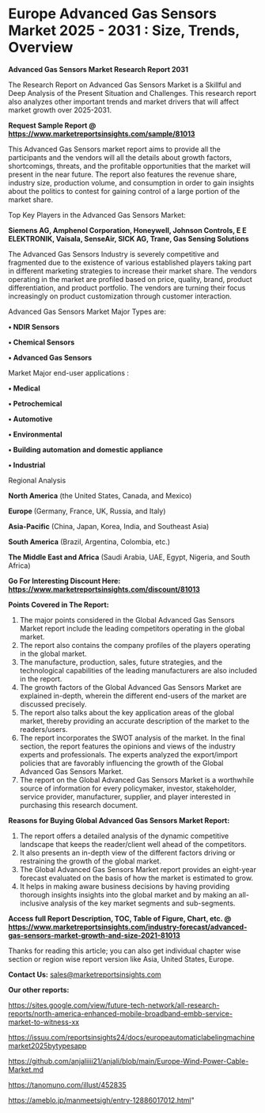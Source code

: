 # Europe Advanced Gas Sensors Market 2025 - 2031 : Size, Trends, Overview

<strong>Advanced Gas Sensors Market Research Report 2031</strong>

The Research Report on Advanced Gas Sensors Market is a Skillful and Deep Analysis of the Present Situation and Challenges. This research report also analyzes other important trends and market drivers that will affect market growth over 2025-2031.

<strong>Request Sample Report @ <a href=https://www.marketreportsinsights.com/sample/81013>https://www.marketreportsinsights.com/sample/81013</a></strong>

This Advanced Gas Sensors market report aims to provide all the participants and the vendors will all the details about growth factors, shortcomings, threats, and the profitable opportunities that the market will present in the near future. The report also features the revenue share, industry size, production volume, and consumption in order to gain insights about the politics to contest for gaining control of a large portion of the market share.

Top Key Players in the Advanced Gas Sensors Market:

<strong>Siemens AG, Amphenol Corporation, Honeywell, Johnson Controls, E E ELEKTRONIK, Vaisala, SenseAir, SICK AG, Trane, Gas Sensing Solutions</strong>

The Advanced Gas Sensors Industry is severely competitive and fragmented due to the existence of various established players taking part in different marketing strategies to increase their market share. The vendors operating in the market are profiled based on price, quality, brand, product differentiation, and product portfolio. The vendors are turning their focus increasingly on product customization through customer interaction.

Advanced Gas Sensors Market Major Types are:

<strong>• NDIR Sensors

• Chemical Sensors

• Advanced Gas Sensors</strong>

Market Major end-user applications :

<strong>• Medical

• Petrochemical

• Automotive

• Environmental

• Building automation and domestic appliance

• Industrial</strong>

Regional Analysis

</u><strong><b>North America</b></strong> (the United States, Canada, and Mexico)

<strong><b>Europe </b></strong>(Germany, France, UK, Russia, and Italy)

<strong><b>Asia-Pacific</b></strong> (China, Japan, Korea, India, and Southeast Asia)

<strong><b>South America</b></strong> (Brazil, Argentina, Colombia, etc.)

<strong><b>The Middle East and Africa</b></strong> (Saudi Arabia, UAE, Egypt, Nigeria, and South Africa)

<strong>Go For Interesting Discount Here: <a href=https://www.marketreportsinsights.com/discount/81013>https://www.marketreportsinsights.com/discount/81013</a></strong>

<strong>Points Covered in The Report:</strong>
<ol>
  <li>The major points considered in the Global Advanced Gas Sensors Market report include the leading competitors operating in the global market.</li>
  <li>The report also contains the company profiles of the players operating in the global market.</li>
  <li>The manufacture, production, sales, future strategies, and the technological capabilities of the leading manufacturers are also included in the report.</li>
  <li>The growth factors of the Global Advanced Gas Sensors Market are explained in-depth, wherein the different end-users of the market are discussed precisely.</li>
  <li>The report also talks about the key application areas of the global market, thereby providing an accurate description of the market to the readers/users.</li>
  <li>The report incorporates the SWOT analysis of the market. In the final section, the report features the opinions and views of the industry experts and professionals. The experts analyzed the export/import policies that are favorably influencing the growth of the Global Advanced Gas Sensors Market.</li>
  <li>The report on the Global Advanced Gas Sensors Market is a worthwhile source of information for every policymaker, investor, stakeholder, service provider, manufacturer, supplier, and player interested in purchasing this research document.</li>
</ol>
<strong>Reasons for Buying Global Advanced Gas Sensors Market Report:</strong>

<ol>
  <li>The report offers a detailed analysis of the dynamic competitive landscape that keeps the reader/client well ahead of the competitors.</li>
  <li>It also presents an in-depth view of the different factors driving or restraining the growth of the global market.</li>
  <li>The Global Advanced Gas Sensors Market report provides an eight-year forecast evaluated on the basis of how the market is estimated to grow.</li>
  <li>It helps in making aware business decisions by having providing thorough insights insights into the global market and by making an all-inclusive analysis of the key market segments and sub-segments.</li>
</ol>
<strong>Access full Report Description, TOC, Table of Figure, Chart, etc. @ <a href=https://www.marketreportsinsights.com/industry-forecast/advanced-gas-sensors-market-growth-and-size-2021-81013>https://www.marketreportsinsights.com/industry-forecast/advanced-gas-sensors-market-growth-and-size-2021-81013</a></strong>


Thanks for reading this article; you can also get individual chapter wise section or region wise report version like Asia, United States, Europe.

<strong>Contact Us:</strong>
sales@marketreportsinsights.com

<strong>Our other reports:</strong>

<a href=https://sites.google.com/view/future-tech-network/all-research-reports/north-america-enhanced-mobile-broadband-embb-service-market-to-witness-xx>https://sites.google.com/view/future-tech-network/all-research-reports/north-america-enhanced-mobile-broadband-embb-service-market-to-witness-xx</a>

<a href=https://issuu.com/reportsinsights24/docs/europeautomaticlabelingmachinemarket2025bytypesapp>https://issuu.com/reportsinsights24/docs/europeautomaticlabelingmachinemarket2025bytypesapp</a>

<a href=https://github.com/anjaliiii21/anjali/blob/main/Europe-Wind-Power-Cable-Market.md>https://github.com/anjaliiii21/anjali/blob/main/Europe-Wind-Power-Cable-Market.md</a>

<a href=https://tanomuno.com/illust/452835>https://tanomuno.com/illust/452835</a>

<a href=https://ameblo.jp/manmeetsigh/entry-12886017012.html>https://ameblo.jp/manmeetsigh/entry-12886017012.html</a>"
